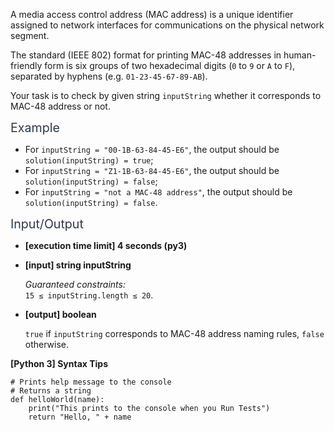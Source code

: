 <p>A media access control address (MAC address) is a unique identifier assigned to network interfaces for communications on the physical network segment.</p>
<p>The standard (IEEE 802) format for printing MAC-48 addresses in human-friendly form is six groups of two hexadecimal digits (<code>0</code> to <code>9</code> or <code>A</code> to <code>F</code>), separated by hyphens (e.g. <code>01-23-45-67-89-AB</code>).</p>
<p>Your task is to check by given string <code>inputString</code> whether it corresponds to MAC-48 address or not.</p>
<p><span class="markdown--header" style="color:#2b3b52;font-size:1.4em">Example</span></p>
<ul>
<li>For <code>inputString = "00-1B-63-84-45-E6"</code>, the output should be<br />
<code>solution(inputString) = true</code>;</li>
<li>For <code>inputString = "Z1-1B-63-84-45-E6"</code>, the output should be<br />
<code>solution(inputString) = false</code>;</li>
<li>For <code>inputString = "not a MAC-48 address"</code>, the output should be<br />
<code>solution(inputString) = false</code>.</li>
</ul>
<p><span class="markdown--header" style="color:#2b3b52;font-size:1.4em">Input/Output</span></p>
<ul>
<li>
<p><strong>[execution time limit] 4 seconds (py3)</strong></p>
</li>
<li>
<p><strong>[input] string inputString</strong></p>
<p><em>Guaranteed constraints:</em><br />
<code>15 ≤ inputString.length ≤ 20</code>.</p>
</li>
<li>
<p><strong>[output] boolean</strong></p>
<p><code>true</code> if <code>inputString</code> corresponds to MAC-48 address naming rules, <code>false</code> otherwise.</p>
</li>
</ul>
<p><strong>[Python 3] Syntax Tips</strong></p>
<pre><code class="language-python"><span class="hljs-comment"># Prints help message to the console</span>
<span class="hljs-comment"># Returns a string</span>
<span class="hljs-keyword">def</span> <span class="hljs-title function_">helloWorld</span>(<span class="hljs-params">name</span>):
    <span class="hljs-built_in">print</span>(<span class="hljs-string">"This prints to the console when you Run Tests"</span>)
    <span class="hljs-keyword">return</span> <span class="hljs-string">"Hello, "</span> + name

</code></pre>
